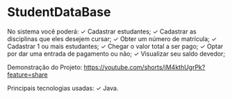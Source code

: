 # StudentDataBase

No sistema você poderá:
✓ Cadastrar estudantes;
✓ Cadastrar as disciplinas que eles desejem cursar;
✓ Obter um número de matrícula;
✓ Cadastrar 1 ou mais estudantes;
✓ Chegar o valor total a ser pago;
✓ Optar por dar uma entrada de pagamento ou não;
✓ Visualizar seu saldo devedor;

Demonstração do Projeto:
https://youtube.com/shorts/jM4kthUgrPk?feature=share









Principais tecnologias usadas:
✓ Java.
